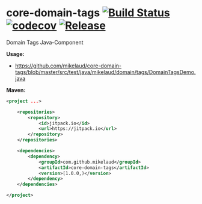 # core-domain-tags [![Build Status](https://travis-ci.org/mikelaud/core-domain-tags.svg?branch=master)](https://travis-ci.org/mikelaud/core-domain-tags) [![codecov](https://codecov.io/gh/mikelaud/core-domain-tags/branch/master/graph/badge.svg)](https://codecov.io/gh/mikelaud/core-domain-tags) [![Release](https://jitpack.io/v/mikelaud/core-domain-tags.svg)](https://jitpack.io/#mikelaud/core-domain-tags)

Domain Tags Java-Component

**Usage:**
- https://github.com/mikelaud/core-domain-tags/blob/master/src/test/java/mikelaud/domain/tags/DomainTagsDemo.java

**Maven:**
```XML
<project ...>

	<repositories>
		<repository>
			<id>jitpack.io</id>
			<url>https://jitpack.io</url>
		</repository>
	</repositories>

	<dependencies>
		<dependency>
			<groupId>com.github.mikelaud</groupId>
			<artifactId>core-domain-tags</artifactId>
			<version>[1.0.0,)</version>
		</dependency>
	</dependencies>

</project>
```
